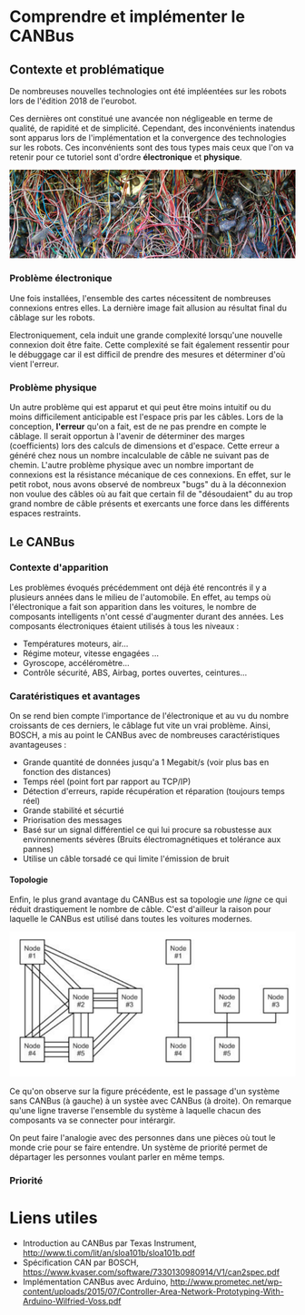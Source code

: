 # Comprendre et implémenter le CANBus

## Contexte et problématique

De nombreuses nouvelles technologies ont été impléentées sur les robots lors de l'édition 2018 de l'eurobot. 

Ces dernières ont constitué une avancée non négligeable en terme de qualité, de rapidité et de simplicité. 
Cependant, des inconvénients inatendus sont apparus lors de l'implémentation et la convergence des technologies sur les robots.
Ces inconvénients sont des tous types mais ceux que l'on va retenir pour ce tutoriel sont d'ordre **électronique** et **physique**.

![alt text](./CAN_SRC/complex-wiring.png "Logo Title Text 1" )

### Problème électronique

Une fois installées, l'ensemble des cartes nécessitent de nombreuses connexions entres elles. La dernière image fait allusion au résultat final du câblage sur les robots. 

Electroniquement, cela induit une grande complexité lorsqu'une nouvelle connexion doit être faite. Cette complexité se fait également ressentir pour le débuggage car il est difficil de prendre des mesures et déterminer d'où vient l'erreur.

### Problème physique

Un autre problème qui est apparut et qui peut être moins intuitif ou du moins difficilement anticipable est l'espace pris par les câbles. Lors de la conception, **l'erreur** qu'on a fait, est de ne pas prendre en compte le câblage. Il serait opportun à l'avenir de déterminer des marges (coefficients) lors des calculs de dimensions et d'espace. Cette erreur a généré chez nous un nombre incalculable de câble ne suivant pas de chemin. 
L'autre problème physique avec un nombre important de connexions est la résistance mécanique de ces connexions. En effet, sur le petit robot, nous avons observé de nombreux "bugs" du à la déconnexion non voulue des câbles où au fait que certain fil de "désoudaient" du au trop grand nombre de câble présents et exercants une force dans les différents espaces restraints. 


## Le CANBus

### Contexte d'apparition

Les problèmes évoqués précédemment ont déjà été rencontrés il y a plusieurs années dans le milieu de l'automobile. En effet, au temps où l'électronique a fait son apparition dans les voitures, le nombre de composants intelligents n'ont cessé d'augmenter durant des années. Les composants électroniques étaient utilisés à tous les niveaux : 

* Températures moteurs, air...
* Régime moteur, vitesse engagées ...
* Gyroscope, accéléromètre...
* Contrôle sécurité, ABS, Airbag, portes ouvertes, ceintures...

### Caratéristiques et avantages

On se rend bien compte l'importance de l'électronique et au vu du nombre croissants de ces derniers, le câblage fut vite un vrai problème. Ainsi, BOSCH, a mis au point le CANBus avec de nombreuses caractéristiques avantageuses : 

* Grande quantité de données jusqu'a 1 Megabit/s (voir plus bas en fonction des distances)
* Temps réel (point fort par rapport au TCP/IP)
* Détection d'erreurs, rapide récupération et réparation (toujours temps réel)
* Grande stabilité et sécurtié
* Priorisation des messages
* Basé sur un signal différentiel ce qui lui procure sa robustesse aux environnements sévères (Bruits électromagnétiques et tolérance aux pannes)
* Utilise un câble torsadé ce qui limite l'émission de bruit

#### Topologie 

Enfin, le plus grand avantage du CANBus est sa topologie *une ligne* ce qui réduit drastiquement le nombre de câble. C'est d'ailleur la raison pour laquelle le CANBus est utilisé dans toutes les voitures modernes.

![alt text](./CAN_SRC/can_topology.png )

Ce qu'on observe sur la figure précédente, est le passage d'un système sans CANBus (à gauche) à un systèe avec CANBus (à droite). On remarque qu'une ligne traverse l'ensemble  du système à laquelle chacun des composants va se connecter pour intérargir.

On peut faire l'analogie avec des personnes dans une pièces où tout le monde crie pour se faire entendre. Un système de priorité permet de départager les personnes voulant parler en même temps.

### Priorité


# Liens utiles

- Introduction au CANBus par Texas Instrument, <http://www.ti.com/lit/an/sloa101b/sloa101b.pdf> 
- Spécification CAN par BOSCH, <https://www.kvaser.com/software/7330130980914/V1/can2spec.pdf>
- Implémentation CANBus avec Arduino, <http://www.prometec.net/wp-content/uploads/2015/07/Controller-Area-Network-Prototyping-With-Arduino-Wilfried-Voss.pdf>

